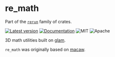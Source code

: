 # re_math

Part of the [`rerun`](https://github.com/rerun-io/rerun) family of crates.

[![Latest version](https://img.shields.io/crates/v/re_math.svg)](https://crates.io/crates/re_math?speculative-link)
[![Documentation](https://docs.rs/re_math/badge.svg)](https://docs.rs/re_math?speculative-link)
![MIT](https://img.shields.io/badge/license-MIT-blue.svg)
![Apache](https://img.shields.io/badge/license-Apache-blue.svg)

3D math utilities built on [glam](https://crates.io/crates/glam).

`re_math` was originally based on [macaw](https://crates.io/crates/macaw).
